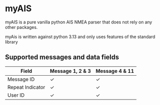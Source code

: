 # myAIS

myAIS is a pure vanilla python AIS NMEA parser that does not rely on any other packages.

myAis is written against python 3.13 and only uses features of the standard library

## Supported messages and data fields

|Field|Message 1, 2 & 3|Message 4 & 11|
|---|---| --- |
|Message ID|&check;|&check;|
|Repeat Indicator|&check;|&check;|
|User ID|&check;|&check;|

